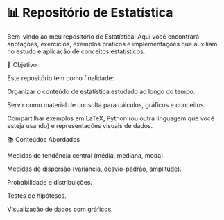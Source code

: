 # 📊 Repositório de Estatística

Bem-vindo ao meu repositório de Estatística!
Aqui você encontrará anotações, exercícios, exemplos práticos e implementações que auxiliam no estudo e aplicação de conceitos estatísticos.

🎯 Objetivo

Este repositório tem como finalidade:

Organizar o conteúdo de estatística estudado ao longo do tempo.

Servir como material de consulta para cálculos, gráficos e conceitos.

Compartilhar exemplos em LaTeX, Python (ou outra linguagem que você esteja usando) e representações visuais de dados.

📚 Conteúdos Abordados

Medidas de tendência central (média, mediana, moda).

Medidas de dispersão (variância, desvio-padrão, amplitude).

Probabilidade e distribuições.

Testes de hipóteses.

Visualização de dados com gráficos.
